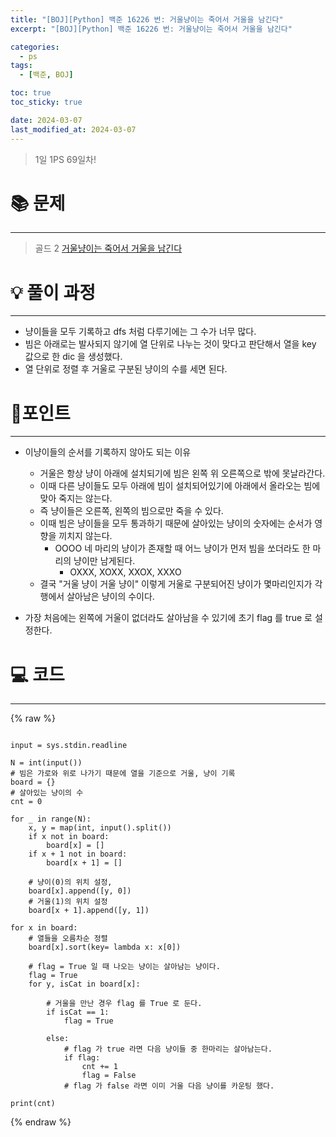 ```yaml
---
title: "[BOJ][Python] 백준 16226 번: 거울냥이는 죽어서 거울을 남긴다"
excerpt: "[BOJ][Python] 백준 16226 번: 거울냥이는 죽어서 거울을 남긴다"

categories:
  - ps
tags:
  - [백준, BOJ]

toc: true
toc_sticky: true

date: 2024-03-07
last_modified_at: 2024-03-07
---
```


> 1일 1PS 69일차!

# 📚 문제

---

> 골드 2
> [거울냥이는 죽어서 거울을 남긴다](https://www.acmicpc.net/problem/16226)

# 💡 풀이 과정

---

- 냥이들을 모두 기록하고 dfs 처럼 다루기에는 그 수가 너무 많다.
- 빔은 아래로는 발사되지 않기에 열 단위로 나누는 것이 맞다고 판단해서 열을 key 값으로 한 dic 을 생성했다.
- 열 단위로 정렬 후 거울로 구분된 냥이의 수를 세면 된다. 


# 📌포인트

---

- 이냥이들의 순서를 기록하지 않아도 되는 이유
    - 거울은 항상 냥이 아래에 설치되기에 빔은 왼쪽 위 오른쪽으로 밖에 못날라간다.
    - 이때 다른 냥이들도 모두 아래에 빔이 설치되어있기에 아래에서 올라오는 빔에 맞아 죽지는 않는다.
    - 즉 냥이들은 오른쪽, 왼쪽의 빔으로만 죽을 수 있다. 
    - 이때 빔은 냥이들을 모두 통과하기 때문에 살아있는 냥이의 숫자에는 순서가 영향을 끼치지 않는다.
        - OOOO 네 마리의 냥이가 존재할 때 어느 냥이가 먼저 빔을 쏘더라도 한 마리의 냥이만 남게된다.
            - OXXX, XOXX, XXOX, XXXO
    - 결국 "거울 냥이 거울 냥이" 이렇게 거울로 구분되어진 냥이가 몇마리인지가 각 행에서 살아남은 냥이의 수이다.

- 가장 처음에는 왼쪽에 거울이 없더라도 살아남을 수 있기에 초기 flag 를 true 로 설정한다. 


# 💻 코드

---


{% raw %}

```

input = sys.stdin.readline

N = int(input())
# 빔은 가로와 위로 나가기 때문에 열을 기준으로 거울, 냥이 기록
board = {}
# 살아있는 냥이의 수
cnt = 0

for _ in range(N):
    x, y = map(int, input().split())
    if x not in board:
        board[x] = []
    if x + 1 not in board:
        board[x + 1] = []

    # 냥이(0)의 위치 설정,
    board[x].append([y, 0])
    # 거울(1)의 위치 설정
    board[x + 1].append([y, 1])

for x in board:
    # 열들을 오름차순 정렬
    board[x].sort(key= lambda x: x[0])

    # flag = True 일 때 나오는 냥이는 살아남는 냥이다.
    flag = True
    for y, isCat in board[x]:

        # 거울을 만난 경우 flag 를 True 로 둔다.
        if isCat == 1:
            flag = True

        else:
            # flag 가 true 라면 다음 냥이들 중 한마리는 살아남는다.
            if flag:
                cnt += 1
                flag = False
            # flag 가 false 라면 이미 거울 다음 냥이를 카운팅 했다.

print(cnt)

```

{% endraw %}
